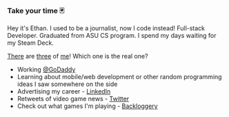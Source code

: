 ### Take your time 🃏

Hey it's Ethan. I used to be a journalist, now I code instead! Full-stack Developer. Graduated from ASU CS program. I spend my days waiting for my Steam Deck.

[There](https://github.com/egilchrist-godaddy) are [three](https://github.com/ethan-gilchrist-privoro) of [me](https://github.com/EthanG45)! Which one is the real one?

- Working [@GoDaddy](https://github.com/godaddy)
- Learning about mobile/web development or other random programming ideas I saw somewhere on the side
- Advertising my career - [LinkedIn](https://www.linkedin.com/in/ethan-gilchrist/)
- Retweets of video game news - [Twitter](https://twitter.com/Ethan_G45)
- Check out what games I'm playing - [Backloggery](https://backloggery.com/Racecode)
